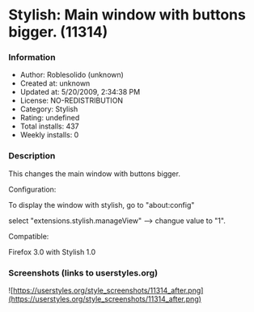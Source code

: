 # Stylish: Main window with buttons bigger. (11314)

### Information
- Author: Roblesolido (unknown)
- Created at: unknown
- Updated at: 5/20/2009, 2:34:38 PM
- License: NO-REDISTRIBUTION
- Category: Stylish
- Rating: undefined
- Total installs: 437
- Weekly installs: 0


### Description
This changes the main window with buttons bigger.

Configuration:

To display the window with stylish, go to "about:config"

select "extensions.stylish.manageView" --> changue value to "1".

Compatible:
 
Firefox 3.0 with Stylish 1.0


### Screenshots (links to userstyles.org)
![https://userstyles.org/style_screenshots/11314_after.png](https://userstyles.org/style_screenshots/11314_after.png)


